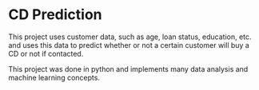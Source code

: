 # CD Prediction

This project uses customer data, such as age, loan status, education, etc. and uses this data to predict whether or not a certain customer will buy a CD or not if contacted.

This project was done in python and implements many data analysis and machine learning concepts. 

